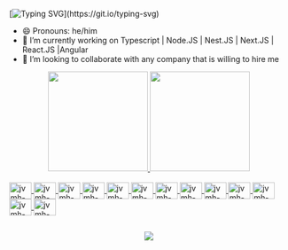 <!-- ### Hi there, I'm João Victor Marques Honorato  -->
<!--  [![Typing SVG](https://readme-typing-svg.herokuapp.com?font=Mouse+Memoirs&size=50&pause=500&color=FFA500&vCenter=true&width=600&height=70&lines=Hi+there+,+i+am+Victor+Honorato;+Welcome+to+My+Profile!;Javascript+development+student;Aspiring+FullStack+Developer+in+Javascript!;Friend.)](https://git.io/typing-svg) -->
 
 [![Typing SVG](https://readme-typing-svg.herokuapp.com?font=Mouse+Memoirs&size=50&pause=500&color=FFA500&vCenter=true&width=600&height=70&lines=Hi+there+,+i+am+Victor+Honorato;+Welcome+to+My+Profile!)](https://git.io/typing-svg)


- 😄 Pronouns: he/him
- 🌱 I’m currently working on Typescript | Node.JS  | Nest.JS | Next.JS | React.JS |Angular
- 👯 I’m looking to collaborate with any company that is willing to hire me

<!--
**vituhonorato/vituhonorato** is a ✨ _special_ ✨ repository because its `README.md` (this file) appears on your GitHub profile.

Here are some ideas to get you started:

- 🔭 I’m currently working on ...
- 🌱 I’m currently learning ...
- 👯 I’m looking to collaborate on ...
- 🤔 I’m looking for help with ...
- 💬 Ask me about ...
- 📫 How to reach me: ...


-->
<div align="center">
  <a href="https://github.com/vituhonorato/">
  <img height="180em" src="https://github-readme-stats.vercel.app/api?username=vituhonorato&show_icons=true&theme=dracula&include_all_commits=false&count_private=true"/_>
  <img height="180em" src="https://github-readme-stats.vercel.app/api/top-langs/?username=vituhonorato&layout=compact&langs_count=7&theme=dracula"/>
</div>

<div style="display: inline_block"><br/>
<img align="center" alt="jvmh-js" height="30" width="40" src="https://cdn.jsdelivr.net/gh/devicons/devicon/icons/javascript/javascript-original.svg" />
<img align="center" alt="jvmh-ts" height="30" width="40" src="https://cdn.jsdelivr.net/gh/devicons/devicon/icons/typescript/typescript-original.svg" />
<img align="center" alt="jvmh-react" height="30" width="40" src="https://cdn.jsdelivr.net/gh/devicons/devicon/icons/react/react-original.svg" />
 <img align="center" alt="jvmh-nodejs" height="30" width="40" src="https://cdn.jsdelivr.net/gh/devicons/devicon/icons/nodejs/nodejs-plain.svg" />
 <img align="center" alt="jvmh-nodejs" height="30" width="40" src="https://cdn.jsdelivr.net/gh/devicons/devicon/icons/graphql/graphql-plain.svg" />
<img align="center" alt="jvmh-tailwind" height="30" width="40" src="https://cdn.jsdelivr.net/gh/devicons/devicon/icons/tailwindcss/tailwindcss-plain.svg" />
<img align="center" alt="jvmh-nestjs" height="30" width="40" src="https://cdn.jsdelivr.net/gh/devicons/devicon/icons/nestjs/nestjs-plain.svg" />
<img align="center" alt="jvmh-git" height="30" width="40" src="https://cdn.jsdelivr.net/gh/devicons/devicon/icons/git/git-original.svg" />
<img align="center" alt="jvmh-mongo" height="30" width="40" src="https://cdn.jsdelivr.net/gh/devicons/devicon/icons/mongodb/mongodb-original.svg" />
<img align="center" alt="jvmh-mongo" height="30" width="40" <img src="https://cdn.jsdelivr.net/gh/devicons/devicon/icons/postgresql/postgresql-original.svg" />
<img align="center" alt="jvmh-mongo" height="30" width="40" <img src="https://cdn.jsdelivr.net/gh/devicons/devicon/icons/java/java-original.svg" />
 <img align="center" alt="jvmh-mongo" height="30" width="40" <img src="https://cdn.jsdelivr.net/gh/devicons/devicon/icons/spring/spring-original-wordmark.svg" />
<img align="center" alt="jvmh-react" height="30" width="40" src="https://cdn.jsdelivr.net/gh/devicons/devicon/icons/angularjs/angularjs-original.svg" />
 


</div>

##  

<div align="center"  >

 <a href="https://www.linkedin.com/in/jo%C3%A3o-victor-marques-honorato-90ab59a1/" target="_blank"><img src="https://img.shields.io/badge/LinkedIn-0077B5?style=for-the-badge&logo=linkedin&logoColor=white" terget="_blank"> <a/>





</div>
